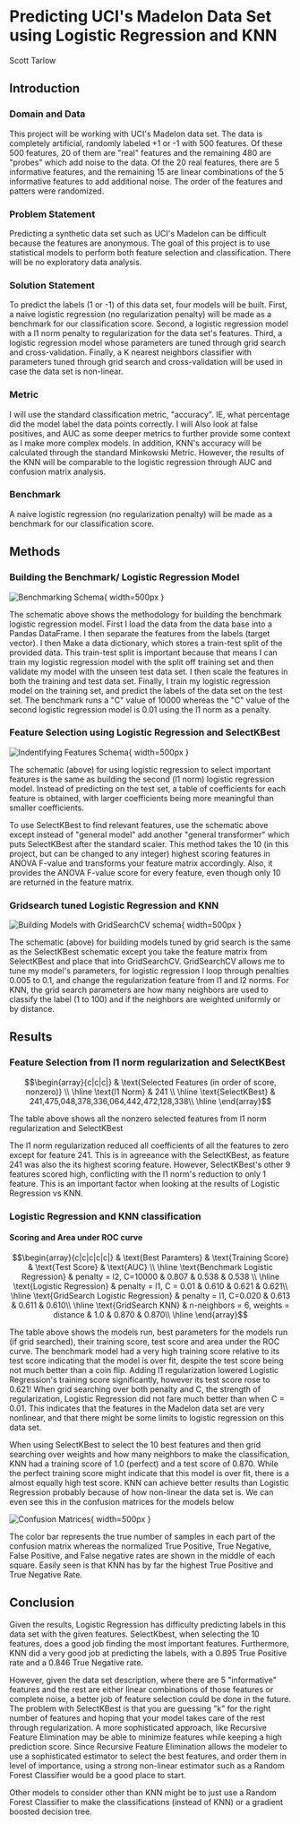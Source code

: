 
# Predicting UCI's Madelon Data Set using Logistic Regression and KNN

Scott Tarlow

## Introduction

### Domain and Data
This project will be working with UCI's Madelon data set. The data is completely artificial, randomly labeled +1 or -1 with 500 features. Of these 500 features, 20 of them are "real" features and the remaining 480 are "probes" which add noise to the data. Of the 20 real features, there are 5 informative features, and the remaining 15 are linear combinations of the 5 informative features to add additional noise. The order of the features and patters were randomized.

### Problem Statement
Predicting a synthetic data set such as UCI's Madelon can be difficult because the features are anonymous. The goal of this project is to use statistical models to perform both feature selection and classification. There will be no exploratory data analysis.

### Solution Statement
To predict the labels (1 or -1) of this data set, four models will be built. First, a naive logistic regression (no regularization penalty) will be made as a benchmark for our classification score. Second, a logistic regression model with a l1 norm penalty to regularization for the data set's features. Third, a logistic regression model whose parameters are tuned through grid search and cross-validation. Finally, a K nearest neighbors classifier with parameters tuned through grid search and cross-validation will be used in case the data set is non-linear.

### Metric
I will use the standard classification metric, "accuracy".  IE, what percentage did the model label the data points correctly. I will Also look at false positives, and AUC as some deeper metrics to further provide some context as I make more complex models. In addition, KNN's accuracy will be calculated through the standard Minkowski Metric. However, the results of the KNN will be comparable to the logistic regression through AUC and confusion matrix analysis.

### Benchmark
A naive logistic regression (no regularization penalty) will be made as a benchmark for our classification score.

## Methods

### Building the Benchmark/ Logistic Regression Model
![Benchmarking Schema](assets/benchmarking.png){ width=500px }

The schematic above shows the methodology for building the benchmark logistic regression model. First I load the data from the data base into a Pandas DataFrame. I then separate the features from the labels (target vector). I then Make a data dictionary, which stores a train-test split of the provided data. This train-test split is important because that means I can train my logistic regression model with the split off training set and then validate my model with the unseen test data set. I then scale the features in both the training and test data set. Finally, I train my logistic regression model on the training set, and predict the labels of the data set on the test set. The benchmark runs a "C" value of 10000 whereas the "C" value of the second logistic regression model is 0.01 using the l1 norm as a penalty.

### Feature Selection using Logistic Regression and SelectKBest
![Indentifying Features Schema](assets/identify_features.png){ width=500px }

The schematic (above) for using logistic regression to select important features is the same as building the second (l1 norm) logistic regression model. Instead of predicting on the test set, a table of coefficients for each feature is obtained, with larger coefficients being more meaningful than smaller coefficients. 

To use SelectKBest to find relevant features, use the schematic above except instead of "general model" add another "general transformer" which puts SelectKBest after the standard scaler. This method takes the 10 (in this project, but can be changed to any integer) highest scoring features in ANOVA F-value and transforms your feature matrix accordingly. Also, it provides the ANOVA F-value score for every feature, even though only 10 are returned in the feature matrix.

### Gridsearch tuned Logistic Regression and KNN
![Building Models with GridSearchCV schema](assets/build_model.png){ width=500px }

The schematic (above) for building models tuned by grid search is the same as the SelectKBest schematic except you take the feature matrix from SelectKBest and place that into GridSearchCV. GridSearchCV allows me to tune my model's parameters, for logistic regression I loop through penalties 0.005 to 0.1, and change the regularization feature from l1 and l2 norms. For KNN, the grid search parameters are how many neighbors are used to classify the label (1 to 100) and if the neighbors are weighted uniformly or by distance.

## Results

### Feature Selection from l1 norm regularization and SelectKBest

$$\begin{array}{c|c|c|} 
 & \text{Selected Features (in order of score, nonzero)} \\ \hline
\text{l1 Norm} & 241 \\ \hline
\text{SelectKBest} & 241,475,048,378,336,064,442,472,128,338\\ \hline
\end{array}$$

The table above shows all the nonzero selected features from l1 norm regularization and SelectKBest

The l1 norm regularization reduced all coefficients of all the features to zero except for feature 241. This is in agreeance with the SelectKBest, as feature 241 was also the its highest scoring feature. However, SelectKBest's other 9 features scored high, conflicting with the l1 norm's reduction to only 1 feature. This is an important factor when looking at the results of Logistic Regression vs KNN.


### Logistic Regression and KNN classification

#### Scoring and Area under ROC curve

$$\begin{array}{c|c|c|c|c|} 
 & \text{Best Paramters} & \text{Training Score} & \text{Test Score} & \text{AUC} \\ \hline
\text{Benchmark Logistic Regression} & penalty = l2, C=10000 & 0.807 & 0.538 & 0.538 \\ \hline
\text{Logistic Regression} & penalty = l1, C = 0.01 & 0.610 & 0.621 & 0.621\\ \hline
\text{GridSearch Logistic Regression} & penalty = l1, C=0.020 & 0.613 & 0.611 & 0.610\\ \hline
\text{GridSearch KNN} &  n-neighbors = 6, weights = distance & 1.0 & 0.870 & 0.870\\ \hline
\end{array}$$

The table above shows the models run, best parameters for the models run (if grid searched), their training score, test score and area under the ROC curve. The benchmark model had a very high training score relative to its test score indicating that the model is over fit, despite the test score being not much better than a coin flip. Adding l1 regularization lowered Logistic Regression's training score significantly, however its test score rose to 0.621! When grid searching over both penalty and C, the strength of regularization, Logistic Regression did not fare much better than when C = 0.01. This indicates that the features in the Madelon data set are very nonlinear, and that there might be some limits to logistic regression on this data set.

When using SelectKBest to select the 10 best features and then grid searching over weights and how many neighbors to make the classification, KNN had a training score of 1.0 (perfect) and a test score of 0.870. While the perfect training score might indicate that this model is over fit, there is a almost equally high test score. KNN can achieve better results than Logistic Regression probably because of how non-linear the data set is. We can even see this in the confusion matrices for the models below 

![Confusion Matrices](confusion_composite.jpg){ width=500px }

The color bar represents the true number of samples in each part of the confusion matrix whereas the normalized True Positive, True Negative, False Positive, and False negative rates are shown in the middle of each square. Easily seen is that KNN has by far the highest True Positive and True Negative Rate.

## Conclusion

Given the results, Logistic Regression has difficulty predicting labels in this data set with the given features. SelectKbest, when selecting the 10 features, does a good job finding the most important features. Furthermore, KNN did a very good job at predicting the labels, with a 0.895 True Positive rate and a 0.846 True Negative rate. 

However, given the data set description, where there are 5 "informative" features and the rest are either linear combinations of those features or complete noise, a better job of feature selection could be done in the future. The problem with SelectKBest is that you are guessing "k" for the right number of features and hoping that your model takes care of the rest through regularization. A more sophisticated approach, like Recursive Feature Elimination may be able to minimize features while keeping a high prediction score. Since Recursive Feature Elimination allows the modeler to use a sophisticated estimator to select the best features, and order them in level of importance, using a strong non-linear estimator such as a Random Forest Classifier would be a good place to start.

Other models to consider other than KNN might be to just use a Random Forest Classifier to make the classifications (instead of KNN) or a gradient boosted decision tree.
